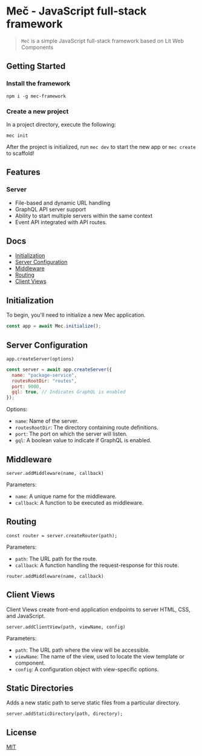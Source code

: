 # Meč - JavaScript full-stack framework

> `Meč` is a simple JavaScript full-stack framework based on Lit Web Components

## Getting Started

### Install the framework

```
npm i -g mec-framework
```

### Create a new project

In a project directory, execute the following:

```
mec init
```

After the project is initialized, run `mec dev` to start the new app or `mec create` to scaffold!

## Features

### Server

- File-based and dynamic URL handling
- GraphQL API server support
- Ability to start multiple servers within the same context
- Event API integrated with API routes.

## Docs

- [Initialization](#initialization)
- [Server Configuration](#server-configuration)
- [Middleware](#middleware)
- [Routing](#routing)
- [Client Views](#client-views)

## Initialization

To begin, you'll need to initialize a new Mec application.

```javascript
const app = await Mec.initialize();
```

## Server Configuration

`app.createServer(options)`

```javascript
const server = await app.createServer({
  name: "package-service",
  routesRootDir: "routes",
  port: 9000,
  gql: true, // Indicates GraphQL is enabled
});
```

Options:

- `name`: Name of the server.
- `routesRootDir`: The directory containing route definitions.
- `port`: The port on which the server will listen.
- `gql`: A boolean value to indicate if GraphQL is enabled.

## Middleware

`server.addMiddleware(name, callback)`

Parameters:

- `name`: A unique name for the middleware.
- `callback`: A function to be executed as middleware.

## Routing

`const router = server.createRouter(path);`

Parameters:

- `path`: The URL path for the route.
- `callback`: A function handling the request-response for this route.

`router.addMiddleware(name, callback)`

## Client Views

Client Views create front-end application endpoints to server HTML, CSS, and JavaScript.

`server.addClientView(path, viewName, config)`

Parameters:

- `path`: The URL path where the view will be accessible.
- `viewName`: The name of the view, used to locate the view template or component.
- `config`: A configuration object with view-specific options.

## Static Directories

Adds a new static path to serve static files from a particular directory.

`server.addStaticDirectory(path, directory);`

## License

[MIT](LICENSE)
